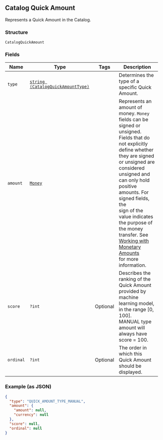 ## Catalog Quick Amount

Represents a Quick Amount in the Catalog.

### Structure

`CatalogQuickAmount`

### Fields

| Name | Type | Tags | Description |
|  --- | --- | --- | --- |
| `type` | [`string (CatalogQuickAmountType)`](/doc/models/catalog-quick-amount-type.md) |  | Determines the type of a specific Quick Amount. |
| `amount` | [`Money`](/doc/models/money.md) |  | Represents an amount of money. `Money` fields can be signed or unsigned.<br>Fields that do not explicitly define whether they are signed or unsigned are<br>considered unsigned and can only hold positive amounts. For signed fields, the<br>sign of the value indicates the purpose of the money transfer. See<br>[Working with Monetary Amounts](https://developer.squareup.com/docs/build-basics/working-with-monetary-amounts)<br>for more information. |
| `score` | `?int` | Optional | Describes the ranking of the Quick Amount provided by machine learning model, in the range [0, 100].<br>MANUAL type amount will always have score = 100. |
| `ordinal` | `?int` | Optional | The order in which this Quick Amount should be displayed. |

### Example (as JSON)

```json
{
  "type": "QUICK_AMOUNT_TYPE_MANUAL",
  "amount": {
    "amount": null,
    "currency": null
  },
  "score": null,
  "ordinal": null
}
```


